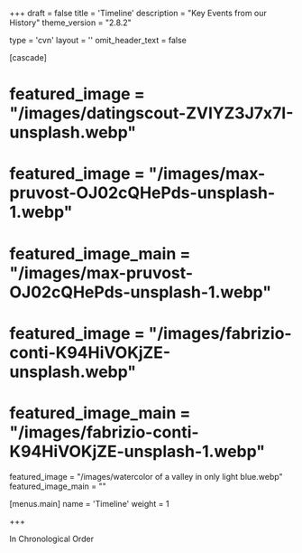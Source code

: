 +++
draft = false
title = 'Timeline'
description = "Key Events from our History"
theme_version = "2.8.2"

type = 'cvn'
layout = ''
omit_header_text = false

[cascade]
# featured_image = "/images/datingscout-ZVIYZ3J7x7I-unsplash.webp"
# featured_image = "/images/max-pruvost-OJ02cQHePds-unsplash-1.webp"
# featured_image_main = "/images/max-pruvost-OJ02cQHePds-unsplash-1.webp"
# featured_image = "/images/fabrizio-conti-K94HiVOKjZE-unsplash.webp"
# featured_image_main = "/images/fabrizio-conti-K94HiVOKjZE-unsplash-1.webp"
featured_image = "/images/watercolor of a valley in only light blue.webp"
featured_image_main = ""

[menus.main]
  name = 'Timeline'
  weight = 1

+++

In Chronological Order


